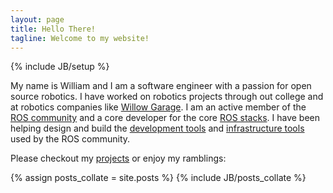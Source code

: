 ```yaml
---
layout: page
title: Hello There!
tagline: Welcome to my website!
---
```


{% include JB/setup %}

My name is William and I am a software engineer with a passion for open source robotics.  I have worked on robotics projects through out college and at robotics companies like [Willow Garage](http://www.willowgarage.com/).  I am an active member of the [ROS community](http://ros.org/wiki/) and a core developer for the core [ROS stacks](https://github.com/ros/).  I have been helping design and build the [development tools](https://github.com/ros/catkin/) and [infrastructure tools](https://github.com/ros-infrastrucutre/) used by the ROS community.

Please checkout my [projects](projects.html) or enjoy my ramblings:

<span>
{% assign posts_collate = site.posts %}
{% include JB/posts_collate %}
</span>
